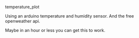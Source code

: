 temperature_plot

Using an arduino temperature and humidity sensor.
And the free openweather api.

Maybe in an hour or less you can get this to work.
